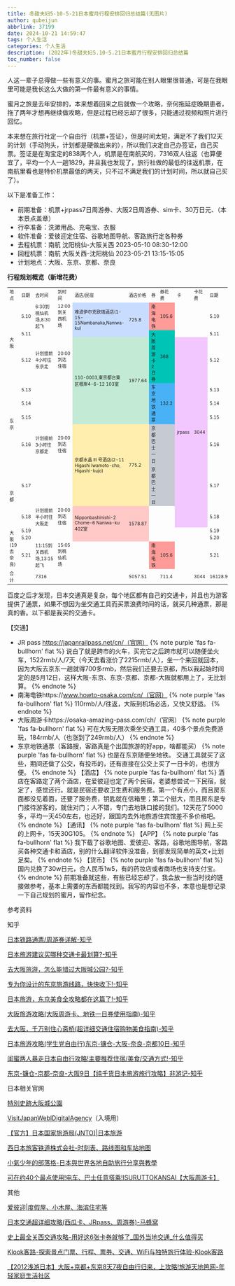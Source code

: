 ```yaml
---
title: 冬甜夫妇5-10-5-21日本蜜月行程安排回归总结篇(无图片)
author: qubeijun
abbrlink: 37199
date: 2024-10-21 14:59:47
tags: 个人生活
categories: 个人生活
description: (2022年)冬甜夫妇5.10-5.21日本蜜月行程安排回归总结篇
toc_number: false
---
```

人这一辈子总得做一些有意义的事。蜜月之旅可能在别人眼里很普通，可是在我眼里可能是我长这么大做的第一件最有意义的事情。

蜜月之旅是去年安排的，本来想着回来之后就做一个攻略，奈何拖延症晚期患者，拖了两年才想再继续做攻略，但是过程已经忘却了很多，只能通过视频和照片进行回忆。

本来想在旅行社定一个自由行（机票+签证），但是时间太短，满足不了我们12天的计划（手动狗头，计划都是硬做出来的），所以我们决定自己办签证，自己买票。签证是在淘宝定的838两个人，机票是在南航买的，7316双人往返（也算便宜了，平均一个人一趟1829，并且我也发现了，旅行社做的最低的往返机票，在南航里看也是特价机票最低的两天，只不过不满足我们的计划时间，所以就自己买了）。

以下是准备工作：
- 前期准备：机票+jrpass7日周游券、大阪2日周游券、sim卡、30万日元、（本本景点盖章）
- 行李准备：洗漱用品、充电宝、衣服
- 软件准备：爱彼迎定住宿、谷歌地图导航、客路旅行定各种券
- 去程机票：南航 沈阳桃仙-大阪关西	2023-05-10	08:30-12:00
- 回程机票：南航 大阪关西-沈阳桃仙	2023-05-21	13:15-15:05
- 计划地点：大阪、东京、京都、奈良

**行程规划概览（新增花费）**

<table style="font-size:10px">
    <tr>
      <td id="sjs-B3" width="7%"><span>地点</span></td>
      <td id="sjs-C3" width="6%"><span>日期</span></td>
      <td id="sjs-D3" width="20%"><span>去时间</span></td>
      <td id="sjs-E3" width="15%"><span>到时间</span></td>
      <td id="sjs-F3"><span>酒店/民宿</span></td>
      <td id="sjs-F3" width="9%"><span>酒店价格</span></td>
      <td id="sjs-G3" width="18%"><span>券</span></td>
      <td id="sjs-G3" width="14%"><span>券花费</span></td>
      <td id="sjs-H3" width="1%"><span>卡</span></td>
      <td id="sjs-H3" width="10%"><span>卡花费</span></td>
      <td id="sjs-H3" width="6%"><span>日期</span></td>
    </tr>
    <tr>
      <td rowspan="3" id="sjs-B7"><span>大阪</span></td>
      <td id="sjs-C7"><span>5.10</span></td>
      <td id="sjs-D7"><span>6:30到桃仙机场,8:30起飞</span></td>
      <td id="sjs-E7"><span>12:00到关西机场</span></td>
      <td rowspan="2" id="sjs-F7" bgcolor="#C8DCFF"><span>难波伊尔克欧瑞酒店(1-15-15Nambanaka,Naniwa-ku)</span></td>
      <td rowspan="2" id="sjs-F7" bgcolor="#C8DCFF">725.8<span></span></td>
      <td id="sjs-G7" bgcolor="#FF9B99"><span>南海电铁</span></td>
      <td id="sjs-G7" bgcolor="#FF9B99"><span>105.6</span></td>
      <td id="sjs-H7"><span></span></td>
      <td id="sjs-H7"><span></span></td>
      <td id="sjs-H7"><span>5.10</span></td>
    </tr>
    <tr>
      <td id="sjs-D7"><span>5.11</span></td>
      <td id="sjs-D7"><span></span></td>
      <td id="sjs-E7"><span></span></td>
      <td rowspan="2" id="sjs-G7" bgcolor="#00C4B6"><span>大阪周游卡2日券</span></td>
      <td rowspan="2"  id="sjs-G7" bgcolor="#00C4B6"><span>368</span></td>
      <td id="sjs-H7"><span></span></td>
      <td id="sjs-H7"><span></span></td>
      <td id="sjs-H7"><span>5.11</span></td>
    </tr>
    <tr>
      <td id="sjs-D7"><span>5.12</span></td>
      <td id="sjs-D7"><span>计划提前4小时往东京走</span></td>
      <td id="sjs-E7"><span>20:00到达住宿</span></td>
      <td rowspan="4" id="sjs-G7" bgcolor="#C3EAD5"><span>110-0003,東京都台東区根岸4-6-12 103室</span></td>
      <td rowspan="4" id="sjs-F7" bgcolor="#C3EAD5"><span>1977.64</span></td>
      <td rowspan="7" id="sjs-H7" bgcolor="#F2C7FF"><span>jrpass</span></td>
      <td rowspan="7" id="sjs-H7" bgcolor="#F2C7FF"><span>3044</span></td>
      <td id="sjs-H7"><span>5.12</span></td>
    </tr>
    <tr>
      <td rowspan="4" id="sjs-B7"><span>东京</span></td>
      <td id="sjs-C7"><span>5.13</span></td>
      <td id="sjs-D7"><span></span></td>
      <td id="sjs-E7"><span></span></td>
      <td rowspan="3" id="sjs-G7" bgcolor="#49B2F6"><span>东京地铁通票</span></td>
      <td rowspan="3" id="sjs-G7" bgcolor="#49B2F6"><span>132.2</span></td>
      <td id="sjs-H7"><span>5.13</span></td>
    </tr>
    <tr>
      <td id="sjs-C7"><span>5.14</span></td>
      <td id="sjs-D7"><span></span></td>
      <td id="sjs-E7"><span></span></td>
      <td id="sjs-H7"><span>5.14</span></td>
    </tr>
    <tr>
      <td id="sjs-C7"><span>5.15</span></td>
      <td id="sjs-D7"><span></span></td>
      <td id="sjs-E7"><span></span></td>
      <td id="sjs-H7"><span>5.15</span></td>
    </tr>
    <tr>
      <td id="sjs-C7"><span>5.16</span></td>
      <td id="sjs-D7"><span>计划提前3小时往京都走</span></td>
      <td id="sjs-E7"><span>20:00到达住宿</span></td>
      <td rowspan="2" id="sjs-E7" bgcolor="#FFEEAE"><span>京都水晶 III 号酒店(2-11 Higashi Iwamoto-cho, Higashi-kujo)</span></td>
      <td rowspan="2" id="sjs-F7" bgcolor="#FFEEAE"><span>775.2</span></td>
      <td id="sjs-H7" bgcolor="#C6CAD3"><span>京都巴士一日</span></td>
      <td id="sjs-G7" bgcolor="#C6CAD3"><span></span></td>
      <td id="sjs-H7"><span>5.16</span></td>
    </tr>
    <tr>
      <td rowspan="2" id="sjs-B7"><span>京都</span></td>
      <td id="sjs-C7"><span>5.17</span></td>
      <td id="sjs-C7"><span></span></td>
      <td id="sjs-D7"><span></span></td>
      <td id="sjs-G7" bgcolor="#C6CAD3"><span>京都巴士一日</span></td>
      <td id="sjs-G7" bgcolor="#C6CAD3"><span></span></td>
      <td id="sjs-H7"><span>5.17</span></td>
    </tr>
    <tr>
      <td id="sjs-C7"><span>5.18</span></td>
      <td id="sjs-C7"><span>计划提前半小时往大阪走</span></td>
      <td id="sjs-D7"><span>20:00到达住宿</span></td>
      <td rowspan="3" id="sjs-G7" bgcolor="#FFC9C7"><span>Nipponbashinishi-2 Chome-6 Naniwa-ku 402室</span></td>
      <td rowspan="3" id="sjs-F7" bgcolor="#FFC9C7"><span>1578.87</span></td>
      <td id="sjs-C7"><span></span></td>
      <td id="sjs-H7"><span></span></td>
      <td id="sjs-H7"><span>5.18</span></td>
    </tr>
    <tr>
      <td rowspan="3" id="sjs-C7"><span>大阪(19去奈良)</span></td>
      <td id="sjs-H7"><span>5.19</span></td>
      <td id="sjs-C7"><span></span></td>
      <td id="sjs-D7"><span></span></td>
      <td id="sjs-D7"><span></span></td>
      <td id="sjs-D7"><span></span></td>
      <td id="sjs-H7"><span></span></td>
      <td id="sjs-H7"><span></span></td>
      <td id="sjs-H7"><span>5.19</span></td>
    </tr>
    <tr>
      <td id="sjs-H7"><span>5.20</span></td>
      <td id="sjs-C7"><span></span></td>
      <td id="sjs-D7"><span></span></td>
      <td id="sjs-D7"><span></span></td>
      <td id="sjs-H7"><span></span></td>
      <td id="sjs-H7"><span></span></td>
      <td id="sjs-D7"><span></span></td>
      <td id="sjs-H7"><span>5.20</span></td>
    </tr>
    <tr>
      <td id="sjs-H7"><span>5.21</span></td>
      <td id="sjs-C7"><span>11:15到关西机场,13:15起飞</span></td>
      <td id="sjs-D7"><span>15:05到桃仙机场</span></td>
      <td id="sjs-D7"><span></span></td>
      <td id="sjs-D7"><span></span></td>
      <td id="sjs-D7" bgcolor="#FF9B99"><span>南海电铁</span></td>
      <td id="sjs-G7" bgcolor="#FF9B99"><span>105.6</span></td>
      <td id="sjs-D7"><span></span></td>
      <td id="sjs-H7"><span></span></td>
      <td id="sjs-H7"><span>5.21</span></td>
    </tr>
    <tr>
      <td id="sjs-H7"><span>合计</span></td>
      <td id="sjs-C7"><span></span></td>
      <td id="sjs-C7"><span>7316</span></td>
      <td id="sjs-D7"><span></span></td>
      <td id="sjs-D7"><span></span></td>
      <td id="sjs-D7"><span>5057.51</span></td>
      <td id="sjs-C7"><span></span></td>
      <td id="sjs-C7"><span>711.4</span></td>
      <td id="sjs-C7"><span></span></td>
      <td id="sjs-C7"><span>3044</span></td>
      <td id="sjs-C7"><span>16128.91</span></td>
    </tr>
</table>

百度之后才发现，日本交通真是复杂，每个地区都有自己的交通卡，并且也为游客提供了通票，如果不想因为坐交通工具而买票浪费时间的话，就买几种通票，那是真的香。以下都是我买的交通卡。

【交通】
- JR pass https://japanrailpass.net/cn/（官网）
{% note purple 'fas fa-bullhorn' flat %}
说白了就是跨市的火车，买完它之后跨市就可以随便坐火车，1522rmb/人/7天（今天去看涨价了2215rmb/人），坐一个来回就回本，因为大阪去京东一趟就得700多rmb，然后我们还要去京都，所以我起始时间定的是5月12日，这样大阪-东京、东京-京都、京都-大阪就都用上了，无比划算。
{% endnote %}
- 南海电铁https://www.howto-osaka.com/cn/（官网）
{% note purple 'fas fa-bullhorn' flat %}
110rmb/人/往返，大阪到机场必选，又快又舒适。
{% endnote %}
- 大阪周游卡https://osaka-amazing-pass.com/ch/（官网）
{% note purple 'fas fa-bullhorn' flat %}
可在大阪无限次乘坐交通工具，40多个景点免费游玩，184rmb/人（也涨到了249rmb/人）
{% endnote %}
- 东京地铁通票（客路搜，客路真是个出国旅游的好app，啥都能买）
{% note purple 'fas fa-bullhorn' flat %}
也是在东京随便坐地铁。
交通工具就买了这些，期间还做了公交，有投币的，还有直接在公交上买了一日卡的，也很方便。
{% endnote %}
【酒店】
{% note purple 'fas fa-bullhorn' flat %}
酒店在客路定了两个酒店，在爱彼迎也定了两个民宿，老婆想尝试一下民宿，就定了，感觉还行。就是民宿还要收卫生费和服务费。第一个有点小，而且房东面都没见着面，还要了服务费，钥匙就在信箱里；第二个挺大，而且房东是专门接待游客的，就住对门；人不错，专门去地铁口接的我们。12天花了5000多，平均一天450左右，也还好，跟国内去外地旅游住宾馆差不多价格吧。
{% endnote %}
【通讯】
{% note purple 'fas fa-bullhorn' flat %}
网上买的上网卡，15天30G105。
{% endnote %}
【APP】
{% note purple 'fas fa-bullhorn' flat %}
我下载了谷歌地图、爱彼迎、客路，谷歌地图导航，客路买各种交通卡和酒店，别的什么翻译软件没准备，到那发现简单的英文+比划足矣。
{% endnote %}
【货币】
{% note purple 'fas fa-bullhorn' flat %}
国内兑换了30w日元，合人民币1w5，有的药妆店或者商场也支持支付宝。
{% endnote %}
前期准备就这些，有些已经忘却了，我会放一些当时找的链接做参考，基本上需要的东西都能找到。我写的内容也不多，本意也是想记录一下自己规划的蜜月，留作纪念。

参考资料

知乎

[日本铁路通票/周游券详解-知乎](https://zhuanlan.zhihu.com/p/91840478)

[日本旅游建议买哪种交通卡最划算?-知乎](https://www.zhihu.com/question/45737240)

[去大阪旅游，怎么能错过大阪城公园?-知乎](https://zhuanlan.zhihu.com/p/271805380)

[专为你设计的东京旅游线路，快快收下!-知乎](https://zhuanlan.zhihu.com/p/143461256)

[日本旅游，东京美食全攻略都在这篇了!-知乎](https://zhuanlan.zhihu.com/p/103071923)

[大阪旅游攻略(大阪周游卡、地铁一日券使用指南)-知乎](https://zhuanlan.zhihu.com/p/53879989)

[去大阪，千万别住心斋桥(超详细交通住宿购物美食指南)-知乎](https://zhuanlan.zhihu.com/p/35494284)

[日本旅游攻略(学生党自由行)东京-镰仓-大阪-奈良-京都10日-知乎](https://zhuanlan.zhihu.com/p/72730011)

[闺蜜两人暴走日本自由行攻略!主要推荐住宿/美食/交通方式!-知乎](https://zhuanlan.zhihu.com/p/22310067)

[东京-镰仓-京都-奈良-大阪9日【纯千货日本旅游旅行攻略】非游记-知乎](https://zhuanlan.zhihu.com/p/26170997)

日本相关官网

[特別史跡大阪城公園](https://www.osakacastlepark.jp/?lang=zh-CN)

[VisitJapanWeblDigitalAgency](https://vjw-lp.digital.go.jp/zh-hans/)（入境用）

[【官方】日本国家旅游局(JNTO)|日本旅游](https://www.japan-travel.cn/)

[西日本旅客铁道株式会社-时刻表、路线图和车站地图](https://www.westjr.co.jp/global/en/timetable/)

[小氣少年的部落格-日本與世界各地自助旅行分享與教學](https://nicklee.tw/)

[可在约40个最点使用!电车、巴士任意搭乘!ISURUTTOKANSAI【大阪周游卡】](https://osaka-amazing-pass.com/ch/)

其他

[爱彼迎|度假屋、小木屋、海滨住宅等](https://www.airbnb.cn/)

[日本交通超详细攻略(西瓜卡、JRpass、周游券)-马蜂窝](https://www.mafengwo.cn/gonglve/ziyouxing/127.html)

[史上最全关西交通攻略-用好这6张卡券就够了_国外当地交通_什么值得买](https://post.smzdm.com/p/663980/)

[Klook客路-探索景点门票、行程、票券、交通、WiFi与独特旅行体验-Klook客路](https://www.klook.cn/zh-CN/)

[【2012浅游日本】大阪+京都+东京8天7夜自由行归来，上攻略!旅游天地笆网-年轻家庭生活社区](https://www.libaclub.com/t_7343_7156588_1.htm)